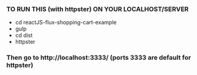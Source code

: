 ### TO RUN THIS (with httpster) ON YOUR LOCALHOST/SERVER

* cd reactJS-flux-shopping-cart-example
* gulp
* cd dist
* httpster

### Then go to http://localhost:3333/ (ports 3333 are default for httpster)